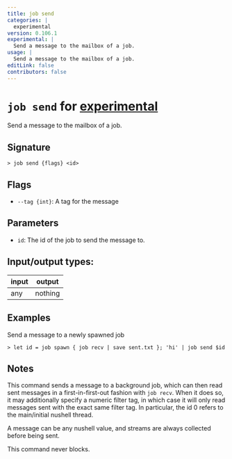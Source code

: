 ```yaml
---
title: job send
categories: |
  experimental
version: 0.106.1
experimental: |
  Send a message to the mailbox of a job.
usage: |
  Send a message to the mailbox of a job.
editLink: false
contributors: false
---
```

<!-- This file is automatically generated. Please edit the command in https://github.com/nushell/nushell instead. -->

# `job send` for [experimental](/commands/categories/experimental.md)

<div class='command-title'>Send a message to the mailbox of a job.</div>

## Signature

```> job send {flags} <id>```

## Flags

 -  `--tag {int}`: A tag for the message

## Parameters

 -  `id`: The id of the job to send the message to.


## Input/output types:

| input | output  |
| ----- | ------- |
| any   | nothing |
## Examples

Send a message to a newly spawned job
```nu
> let id = job spawn { job recv | save sent.txt }; 'hi' | job send $id

```

## Notes

This command sends a message to a background job, which can then read sent messages
in a first-in-first-out fashion with `job recv`. When it does so, it may additionally specify a numeric filter tag,
in which case it will only read messages sent with the exact same filter tag.
In particular, the id 0 refers to the main/initial nushell thread.

A message can be any nushell value, and streams are always collected before being sent.

This command never blocks.
